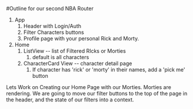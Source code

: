 #Outline for our second NBA Router

1. App
   1. Header with Login/Auth
   2. Filter Characters buttons
   3. Profile page with your personal Rick and Morty.
2. Home
   1. ListView -- list of Filtered RIcks or Morties
      1. default is all characters
   2. CharacterCard View -- character detail page
      1. If character has 'rick' or 'morty' in their names, add a 'pick me' button

Lets Work on Creating our Home Page with our Morties.
Morties are rendering. We are going to move our filter buttons to the top of the page in the header, and the state of our filters into a context.
